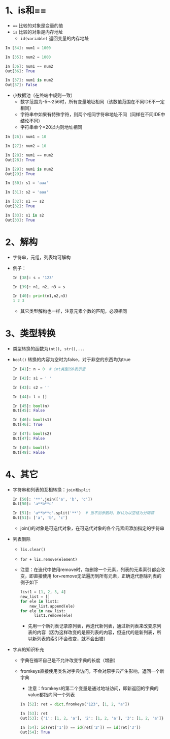 # 1、is和==

- `==`    比较的对象是变量的值
- `is`    比较的对象是内存地址
  - `id(variable)`    返回变量的内存地址

```python
In [34]: num1 = 1000

In [35]: num2 = 1000

In [36]: num1 == num2
Out[36]: True

In [37]: num1 is num2
Out[37]: False
```

- 小数据池（在终端中规则一致）
  - 数字范围为-5～256时，所有变量地址相同（该数值范围在不同IDE不一定相同）                   
  - 字符串中如果有特殊字符，则两个相同字符串地址不同（同样在不同IDE中结论不同）			      
  - 字符串单个*20以内则地址相同

```python
In [26]: num1 = 10

In [27]: num2 = 10

In [28]: num1 == num2
Out[28]: True

In [29]: num1 is num2
Out[29]: True

In [30]: s1 = 'aaa'

In [31]: s2 = 'aaa'

In [32]: s1 == s2
Out[32]: True

In [33]: s1 is s2
Out[33]: True
```

# 2、解构

- 字符串，元组，列表均可解构

- 例子：

  ```python
  In [38]: s = '123'
  
  In [39]: n1, n2, n3 = s
  
  In [40]: print(n1,n2,n3)
  1 2 3
  ```

  - 其它类型解构也一样，注意元素个数的匹配，必须相同

# 3、类型转换

- 类型转换的函数为`int(), str(),...`

- `bool()`    转换的内容为空时为false，对于非空的东西均为true

  ```python
  In [41]: n = 0  # int类型的0表示空
  
  In [42]: s1 = ' ' 
  
  In [43]: s2 = '' 
  
  In [44]: l = []
  
  In [45]: bool(n)
  Out[45]: False
  
  In [46]: bool(s1)
  Out[46]: True
  
  In [47]: bool(s2)
  Out[47]: False
  
  In [48]: bool(l)
  Out[48]: False
  ```

# 4、其它

- 字符串和列表的互相转换：`join和split`

  ```python
  In [50]: '**'.join(['a', 'b', 'c'])
  Out[50]: 'a**b**c'
  
  In [51]: 'a**b**c'.split('**')  # 当不加参数时，默认为以空格为分隔符
  Out[51]: ['a', 'b', 'c']
  ```

  - join()的对象是可迭代对象，在可迭代对象的各个元素间添加指定的字符串

- 列表删除

  - `lis.clear()`

  - `for + lis.remove(element)`

  - 注意：在迭代中使用remove时，每删除一个元素，列表的元素索引都会改变，即直接使用
                for+remove无法遍历到所有元素，正确迭代删除列表的例子如下

    ```python
    list1 = [1, 2, 3, 4]
    new_list = []
    for ele in list1:
        new_list.append(ele)
    for ele in new_list:
    	  list1.remove(ele)
    ```

    - 先用一个新列表记录原列表，再迭代新列表，通过新列表来改变原列表的内容（因为这样改变的是原列表的内容，但迭代的是新列表，所以新列表的索引不会改变，就不会出错）

- 字典的知识补充

  - 字典在循环自己是不允许改变字典的长度（增删）

  - fromkeys直接使用类名对字典访问，不会对原字典产生影响，返回一个新字典

    - 注意：fromkeys的第二个变量是通过地址访问，即新返回的字典的value都指向同一个列表 

    ```python
    In [52]: ret = dict.fromkeys("123", [1, 2, "a"])
    
    In [53]: ret
    Out[53]: {'1': [1, 2, 'a'], '2': [1, 2, 'a'], '3': [1, 2, 'a']}
    
    In [54]: id(ret['1']) == id(ret['2']) == id(ret['3'])
    Out[54]: True
    ```

    